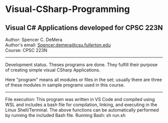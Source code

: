 # Visual-CSharp-Programming
## Visual C# Applications developed for CPSC 223N

Author: Spencer C. DeMera\
 Author's email: Spencer.demera@csu.fullerton.edu\
 Course: CPSC 223N
 
---
Development status.  Theses programs are done.  They fulfill their purpose of creating simple visual CSharp Applications.

Here "program" means all modules or files in the set; usually there are three of these modules in sample programs used in
this course.

---
File execution: This program was written in VS Code and compiled using WSL and includes a bash file for compilation, linking, and executing in the Linux Shell/Terminal. The above functions can be automatically performed by running the included Bash file.
Running Bash: sh run.sh
